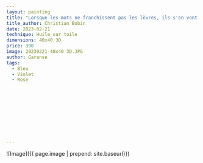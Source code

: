 ```yaml
---
layout: painting
title: "Lorsque les mots ne franchissent pas les lèvres, ils s'en vont hurler au fond de l'âme."                       
title_author: Christian Bobin                                     
date: 2023-02-21
technique: Huile sur toile 
dimensions: 40x40 3D
price: 390
image: 20230221-40x40 3D.JPG
author: Garanse
tags:
  - Bleu
  - Violet
  - Rose
  
  
  
  
  
  
  
  
  
  
---
```

![Image]({{ page.image | prepend: site.baseurl}})

